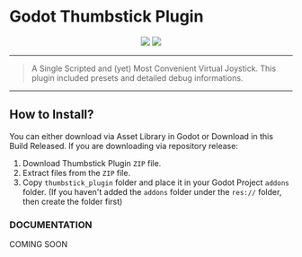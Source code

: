 # Godot Thumbstick Plugin

<div align=center>
    <img src="https://img.shields.io/badge/version-%31%2E%30-green">
    <a href="./LICENSE">
        <img src="https://img.shields.io/badge/LICENSE-MIT-blue">
    </a>
</div>

---
> A Single Scripted and (yet) Most Convenient Virtual Joystick. This plugin included presets and detailed debug informations.
---

## How to Install?
You can either download via Asset Library in Godot or Download in this Build Released. If you are downloading via repository release:

1. Download Thumbstick Plugin `ZIP` file.
2. Extract files from the `ZIP` file.
3. Copy `thumbstick_plugin` folder and place it in your Godot Project `addons` folder. (If you haven't added the `addons` folder under the `res://` folder, then create the folder first)


### DOCUMENTATION
COMING SOON